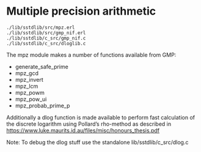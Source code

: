 # Multiple precision arithmetic

```
./lib/sstdlib/src/mpz.erl
./lib/sstdlib/src/gmp_nif.erl
./lib/sstdlib/c_src/gmp_nif.c
./lib/sstdlib/c_src/dloglib.c
```

The mpz module makes a number of functions available from GMP:

* generate_safe_prime
* mpz_gcd
* mpz_invert
* mpz_lcm
* mpz_powm
* mpz_pow_ui
* mpz_probab_prime_p
 
Additionally a dlog function is made available to perform fast
calculation of the discrete logarithm using Pollard’s rho-method as
described in https://www.luke.maurits.id.au/files/misc/honours_thesis.pdf

Note: To debug the dlog stuff use the standalone lib/sstdlib/c_src/dlog.c
